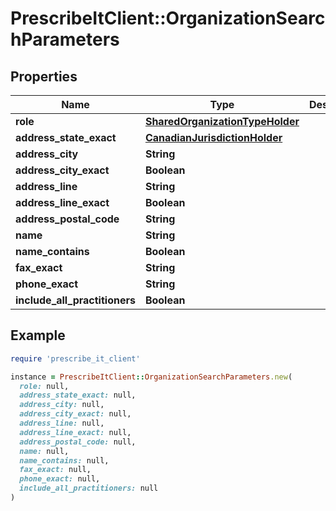 # PrescribeItClient::OrganizationSearchParameters

## Properties

| Name | Type | Description | Notes |
| ---- | ---- | ----------- | ----- |
| **role** | [**SharedOrganizationTypeHolder**](SharedOrganizationTypeHolder.md) |  |  |
| **address_state_exact** | [**CanadianJurisdictionHolder**](CanadianJurisdictionHolder.md) |  |  |
| **address_city** | **String** |  | [optional] |
| **address_city_exact** | **Boolean** |  | [optional] |
| **address_line** | **String** |  | [optional] |
| **address_line_exact** | **Boolean** |  | [optional] |
| **address_postal_code** | **String** |  | [optional] |
| **name** | **String** |  | [optional] |
| **name_contains** | **Boolean** |  | [optional] |
| **fax_exact** | **String** |  | [optional] |
| **phone_exact** | **String** |  | [optional] |
| **include_all_practitioners** | **Boolean** |  | [optional] |

## Example

```ruby
require 'prescribe_it_client'

instance = PrescribeItClient::OrganizationSearchParameters.new(
  role: null,
  address_state_exact: null,
  address_city: null,
  address_city_exact: null,
  address_line: null,
  address_line_exact: null,
  address_postal_code: null,
  name: null,
  name_contains: null,
  fax_exact: null,
  phone_exact: null,
  include_all_practitioners: null
)
```

